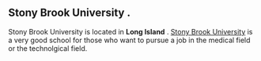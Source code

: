 ## Stony Brook University . 
Stony Brook University is located in **Long Island** . 
[Stony Brook University](https://www.stonybrook.edu/) is a very good school for those who want to pursue a job in the medical field or the technolgical field.